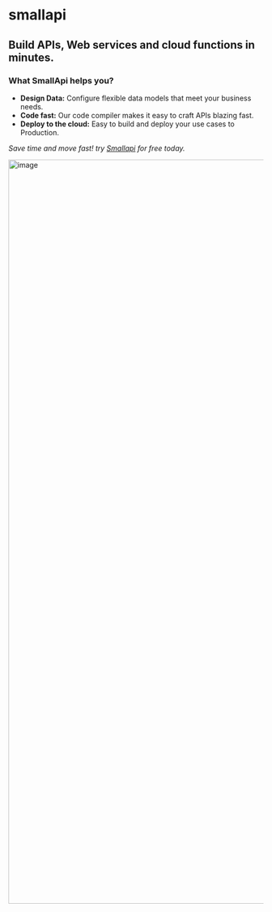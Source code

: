 # smallapi

## Build APIs, Web services and cloud functions in minutes.

### What SmallApi helps you?

- **Design Data:** Configure flexible data models that meet your business needs.
- **Code fast:** Our code compiler makes it easy to craft APIs blazing fast.
- **Deploy to the cloud:** Easy to build and deploy your use cases to Production.

*Save time and move fast! try [Smallapi](https://smallapi.io/) for free today.*

<img width="1470" alt="image" src="https://github.com/Small-api/smallapi/assets/15267552/3bdf5b90-2ffa-4b4b-b3b7-6b786f60955e">
